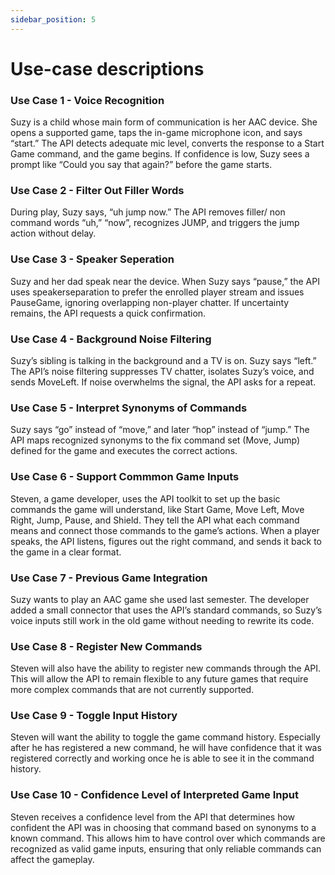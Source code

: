 ```yaml
---
sidebar_position: 5
---
```


# Use-case descriptions

### Use Case 1 - Voice Recognition

Suzy is a child whose main form of communication is her AAC device. She opens a supported game, taps the in-game microphone icon, and says “start.” The API detects adequate mic level, converts the response to a Start Game command, and the game begins. If confidence is low, Suzy sees a prompt like “Could you say that again?” before the game starts.

### Use Case 2 - Filter Out Filler Words

During play, Suzy says, “uh jump now.” The API removes filler/ non command words “uh,” “now”, recognizes JUMP, and triggers the jump action without delay.

### Use Case 3 - Speaker Seperation

Suzy and her dad speak near the device. When Suzy says “pause,” the API uses speakerseparation to prefer the enrolled player stream and issues PauseGame, ignoring overlapping non-player chatter. If uncertainty remains, the API requests a quick confirmation.

### Use Case 4 - Background Noise Filtering

Suzy’s sibling is talking in the background and a TV is on. Suzy says “left.” The API’s noise filtering suppresses TV chatter, isolates Suzy’s voice, and sends MoveLeft. If noise overwhelms the signal, the API asks for a repeat.

### Use Case 5 - Interpret Synonyms of Commands

Suzy says “go” instead of “move,” and later “hop” instead of “jump.” The API maps recognized synonyms to the fix command set (Move, Jump) defined for the game and executes the correct actions.

### Use Case 6 - Support Commmon Game Inputs

Steven, a game developer, uses the API toolkit to set up the basic commands the game will understand, like Start Game, Move Left, Move Right, Jump, Pause, and Shield. They tell the API what each command means and connect those commands to the game’s actions. When a player speaks, the API listens, figures out the right command, and sends it back to the game in a clear format.

### Use Case 7 - Previous Game Integration

Suzy wants to play an AAC game she used last semester. The developer added a small connector that uses the API’s standard commands, so Suzy’s voice inputs still work in the old game without needing to rewrite its code.

### Use Case 8 - Register New Commands

Steven will also have the ability to register new commands through the API. This will allow the API to remain flexible to any future games that require more complex commands that are not currently supported.

### Use Case 9 - Toggle Input History

Steven will want the ability to toggle the game command history. Especially after he has registered a new command, he will have confidence that it was registered correctly and working once he is able to see it in the command history.

### Use Case 10 - Confidence Level of Interpreted Game Input

Steven receives a confidence level from the API that determines how confident the API was in choosing that command based on synonyms to a known command. This allows him to have control over which commands are recognized as valid game inputs, ensuring that only reliable commands can affect the gameplay.
